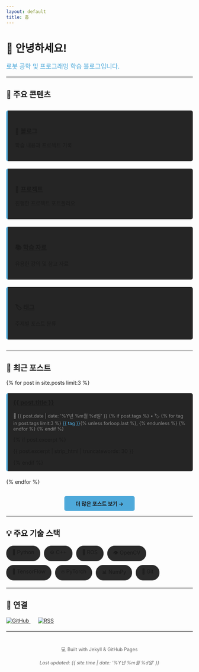 ```yaml
---
layout: default
title: 홈
---
```


<div class="text-center">
  <h1>🤖 안녕하세요!</h1>
  <p style="font-size: 1.2em; color: #4ea9da;">로봇 공학 및 프로그래밍 학습 블로그입니다.</p>
</div>

---

## 🎯 주요 콘텐츠

<div style="display: grid; grid-template-columns: repeat(auto-fit, minmax(250px, 1fr)); gap: 20px; margin: 30px 0;">
  <div style="padding: 20px; background-color: #252525; border-left: 4px solid #4ea9da; border-radius: 5px;">
    <h3>📝 <a href="{{ '/blog.html' | relative_url }}">블로그</a></h3>
    <p>학습 내용과 프로젝트 기록</p>
  </div>
  
  <div style="padding: 20px; background-color: #252525; border-left: 4px solid #4ea9da; border-radius: 5px;">
    <h3>🚀 <a href="{{ '/projects.html' | relative_url }}">프로젝트</a></h3>
    <p>진행한 프로젝트 포트폴리오</p>
  </div>
  
  <div style="padding: 20px; background-color: #252525; border-left: 4px solid #4ea9da; border-radius: 5px;">
    <h3>📚 <a href="{{ '/resources.html' | relative_url }}">학습 자료</a></h3>
    <p>유용한 강의 및 참고 자료</p>
  </div>
  
  <div style="padding: 20px; background-color: #252525; border-left: 4px solid #4ea9da; border-radius: 5px;">
    <h3>🏷️ <a href="{{ '/tags.html' | relative_url }}">태그</a></h3>
    <p>주제별 포스트 분류</p>
  </div>
</div>

---

## 📌 최근 포스트

{% for post in site.posts limit:3 %}
<div style="margin: 20px 0; padding: 15px; background-color: #252525; border-left: 4px solid #4ea9da; border-radius: 5px;">
  <h3 style="margin-top: 0;">
    <a href="{{ post.url | relative_url }}">{{ post.title }}</a>
  </h3>
  <p style="color: #888; font-size: 0.9em;">
    📅 {{ post.date | date: '%Y년 %m월 %d일' }}
    {% if post.tags %}
      • 🏷️
      {% for tag in post.tags limit:3 %}
        <span style="color: #4ea9da;">{{ tag }}</span>{% unless forloop.last %}, {% endunless %}
      {% endfor %}
    {% endif %}
  </p>
  {% if post.excerpt %}
    <p>{{ post.excerpt | strip_html | truncatewords: 30 }}</p>
  {% endif %}
</div>
{% endfor %}

<p style="text-align: center; margin-top: 30px;">
  <a href="{{ '/blog.html' | relative_url }}" style="display: inline-block; padding: 10px 30px; background-color: #4ea9da; color: #1e1e1e; text-decoration: none; border-radius: 5px; font-weight: bold;">
    더 많은 포스트 보기 →
  </a>
</p>

---

## 💡 주요 기술 스택

<div style="display: flex; flex-wrap: wrap; gap: 10px; margin: 20px 0;">
  <span style="padding: 8px 15px; background-color: #2a2a2a; border: 1px solid #333; border-radius: 20px;">🐍 Python</span>
  <span style="padding: 8px 15px; background-color: #2a2a2a; border: 1px solid #333; border-radius: 20px;">⚙️ C++</span>
  <span style="padding: 8px 15px; background-color: #2a2a2a; border: 1px solid #333; border-radius: 20px;">🤖 ROS</span>
  <span style="padding: 8px 15px; background-color: #2a2a2a; border: 1px solid #333; border-radius: 20px;">👁️ OpenCV</span>
  <span style="padding: 8px 15px; background-color: #2a2a2a; border: 1px solid #333; border-radius: 20px;">🧠 TensorFlow</span>
  <span style="padding: 8px 15px; background-color: #2a2a2a; border: 1px solid #333; border-radius: 20px;">🔥 PyTorch</span>
  <span style="padding: 8px 15px; background-color: #2a2a2a; border: 1px solid #333; border-radius: 20px;">📊 NumPy</span>
  <span style="padding: 8px 15px; background-color: #2a2a2a; border: 1px solid #333; border-radius: 20px;">🐙 Git</span>
</div>

---

## 🔗 연결

<div style="margin: 20px 0;">
  <a href="https://github.com/{{ site.github_username }}" style="margin-right: 20px;">
    <img src="https://img.shields.io/badge/GitHub-dkswndud1992-181717?style=for-the-badge&logo=github" alt="GitHub">
  </a>
  <a href="{{ '/feed.xml' | relative_url }}">
    <img src="https://img.shields.io/badge/RSS-Feed-FFA500?style=for-the-badge&logo=rss" alt="RSS">
  </a>
</div>

---

<div style="text-align: center; color: #666; font-size: 0.9em; margin-top: 40px;">
  <p>💻 Built with Jekyll & GitHub Pages</p>
  <p><em>Last updated: {{ site.time | date: '%Y년 %m월 %d일' }}</em></p>
</div>
